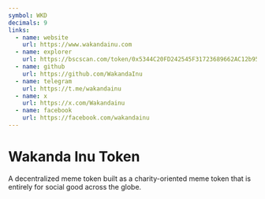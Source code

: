```yaml
---
symbol: WKD
decimals: 9
links:
  - name: website
    url: https://www.wakandainu.com
  - name: explorer
    url: https://bscscan.com/token/0x5344C20FD242545F31723689662AC12b9556fC3d
  - name: github
    url: https://github.com/WakandaInu
  - name: telegram
    url: https://t.me/wakandainu
  - name: x
    url: https://x.com/Wakandainu
  - name: facebook
    url: https://facebook.com/wakandainu
---
```


# Wakanda Inu Token

A decentralized meme token built as a charity-oriented meme token that is entirely for social good across the globe.
